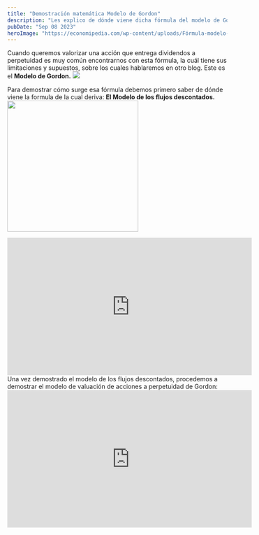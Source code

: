```yaml
---
title: "Demostración matemática Modelo de Gordon"
description: "Les explico de dónde viene dicha fórmula del modelo de Gordon."
pubDate: "Sep 08 2023"
heroImage: "https://economipedia.com/wp-content/uploads/Fórmula-modelo-crecimiendo-Gordon.jpg"
---
```


Cuando queremos valorizar una acción que entrega dividendos a perpetuidad es muy común encontrarnos con esta fórmula, la cuál tiene sus limitaciones y supuestos, sobre los cuales hablaremos en otro blog.
Este es el <b>Modelo de Gordon.</b>
<img src="https://economipedia.com/wp-content/uploads/Fórmula-modelo-crecimiendo-Gordon.jpg"/>

Para demostrar cómo surge esa fórmula debemos primero saber de dónde viene la formula de la cual deriva:
<b>El Modelo de los flujos descontados.</b>
<img src="/valor-acciones.png" width="300"/>


<iframe width="560" height="315" src="https://www.youtube.com/embed/UakAFKsMKUE?si=NPtBdQRWDBUoYi5I" title="YouTube video player" frameborder="0" allow="accelerometer; autoplay; clipboard-write; encrypted-media; gyroscope; picture-in-picture; web-share" allowfullscreen></iframe>

<br/>
Una vez demostrado el modelo de los flujos descontados, procedemos a demostrar el modelo de valuación de acciones a perpetuidad de Gordon:

<br/>

<iframe width="560" height="315" src="https://www.youtube.com/embed/nuxjX5h3gfo?si=G-Aj5JlAGG-NLjd9" title="YouTube video player" frameborder="0" allow="accelerometer; autoplay; clipboard-write; encrypted-media; gyroscope; picture-in-picture; web-share" allowfullscreen></iframe>